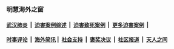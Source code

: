 
### 明慧海外之窗

####  [武汉肺炎](indexes/365.md?t=02190800) &nbsp;|&nbsp;  [迫害案例综述](indexes/328.md?t=02190800) &nbsp;|&nbsp; [迫害致死案例](indexes/277.md?t=02190800)  &nbsp;|&nbsp; [更多迫害案例](indexes/81.md?t=02190800)  &nbsp;|&nbsp; 
####  [时事评论](indexes/19.md?t=02190800) &nbsp;|&nbsp; [海外简讯](indexes/245.md?t=02190800)&nbsp;|&nbsp;  [社会支持](indexes/140.md?t=02190800) &nbsp;|&nbsp; [褒奖决议](indexes/282.md?t=02190800) &nbsp;|&nbsp; [社区报道](indexes/91.md?t=02190800)  &nbsp;|&nbsp; [天人之间](indexes/78.md?t=02190800) 

